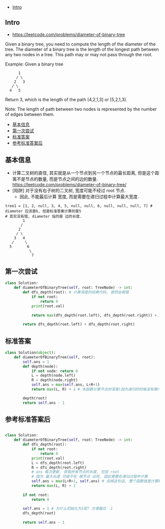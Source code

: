 - [Intro](#intro)

## Intro

- https://leetcode.com/problems/diameter-of-binary-tree


Given a binary tree, you need to compute the length of the diameter of the tree. The diameter of a binary tree is the length of the longest path between any two nodes in a tree. This path may or may not pass through the root.


Example:
Given a binary tree 

          1
         / \
        2   3
       / \     
      4   5    


Return 3, which is the length of the path [4,2,1,3] or [5,2,1,3].

Note:
The length of path between two nodes is represented by the number of edges between them.
- [基本信息](#%e5%9f%ba%e6%9c%ac%e4%bf%a1%e6%81%af)
- [第一次尝试](#%e7%ac%ac%e4%b8%80%e6%ac%a1%e5%b0%9d%e8%af%95)
- [标准答案](#%e6%a0%87%e5%87%86%e7%ad%94%e6%a1%88)
- [参考标准答案后](#%e5%8f%82%e8%80%83%e6%a0%87%e5%87%86%e7%ad%94%e6%a1%88%e5%90%8e)



## 基本信息

- 计算二叉树的直径, 其实就是从一个节点到另一个节点的最长距离, 但是这个距离不是节点的数量, 而是节点之间的边的数量. https://leetcode.com/problems/diameter-of-binary-tree/
- [陷阱] 对于没有右子树的二叉树, 宽度可能不经过 root 节点.
  - 因此, 不能最后计算 宽度, 而是需要在递归过程中计算最大宽度.




```
tree1 = [1, 2, null, 3, 4, 5, null, null, 6, null, null, null, 7] # diameter 应该是6, 但是标准答案计算的是5
# 其实没有错, diameter 指的是 边的长度.
        1
       / 
      2
     / \
    3   4
   /     \
  5       6
           \
            7
```


## 第一次尝试

```py
class Solution:
    def diameterOfBinaryTree(self, root: TreeNode) -> int:
        def dfs_depth(root): # 计算深度的经典代码, 居然会报错
            if not root:
                return 0
            print(root.val)
            
            return max(dfs_depth(root.left), dfs_depth(root.right)) + 1
   
        return dfs_depth(root.left) + dfs_depth(root.right)
```







## 标准答案

```py
class Solution(object):
    def diameterOfBinaryTree(self, root):
        self.ans = 1
        def depth(node):
            if not node: return 0
            L = depth(node.left)
            R = depth(node.right)
            self.ans = max(self.ans, L+R+1)
            return max(L, R) + 1 # 本函数计算节点的深度(因为递归的时候没有算root, 所以最后+1)

        depth(root)
        return self.ans - 1
```


## 参考标准答案后

```py

class Solution:
    def diameterOfBinaryTree(self, root: TreeNode) -> int:
        def dfs_depth(root):
            if not root:
                return 0
            print(root.val)
            L = dfs_depth(root.left) 
            R = dfs_depth(root.right)
            # ans 每次更新, 获取所有节点的长度, 包括 root
            # 因为 最大长度 可能不在 根节点 出现, 因此需要在递归过程中计算
            self.ans = max(L+R+1, self.ans) # 去掉这句话, 整个函数就是计算树深度的
            return max(L, R) + 1
        
        if not root:
            return 0
        
        self.ans = 1 # 为什么初始化为1呢? 方便最后 -1
        dfs_depth(root)
        
        return self.ans - 1
```













